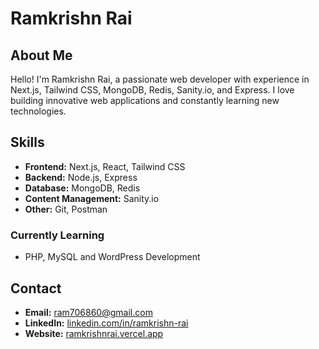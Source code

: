 # Ramkrishn Rai

## About Me

Hello! I'm Ramkrishn Rai, a passionate web developer with experience in Next.js, Tailwind CSS, MongoDB, Redis, Sanity.io, and Express. I love building innovative web applications and constantly learning new technologies.

## Skills

- **Frontend:** Next.js, React, Tailwind CSS
- **Backend:** Node.js, Express
- **Database:** MongoDB, Redis
- **Content Management:** Sanity.io
- **Other:** Git, Postman
### Currently Learning
- PHP, MySQL and WordPress Development

## Contact

- **Email:** [ram706860@gmail.com](ram706860@gmail.com)
- **LinkedIn:** [linkedin.com/in/ramkrishn-rai](https://linkedin.com/in/ramkrishn-rai)
- **Website:** [ramkrishnrai.vercel.app](https://ramkrishnrai.vercel.app/)
